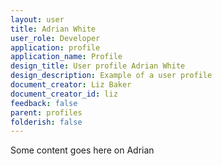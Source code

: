 ```yaml
---
layout: user
title: Adrian White
user_role: Developer
application: profile
application_name: Profile
design_title: User profile Adrian White
design_description: Example of a user profile
document_creator: Liz Baker
document_creator_id: liz
feedback: false
parent: profiles
folderish: false
---
```


Some content goes here on Adrian